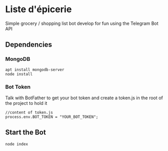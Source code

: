 # Liste d'épicerie

Simple grocery / shopping list bot develop for fun using the Telegram Bot API

## Dependencies

### MongoDB
```
apt install mongodb-server
node install
```

### Bot Token
Talk with BotFather to get your bot token and create a token.js in the root of the project to hold it
```
//content of token.js
process.env.BOT_TOKEN = "YOUR_BOT_TOKEN";
```

## Start the Bot
```
node index
```
